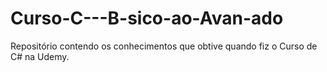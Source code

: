 # Curso-C---B-sico-ao-Avan-ado
Repositório contendo os conhecimentos que obtive quando fiz o Curso de C# na Udemy.
